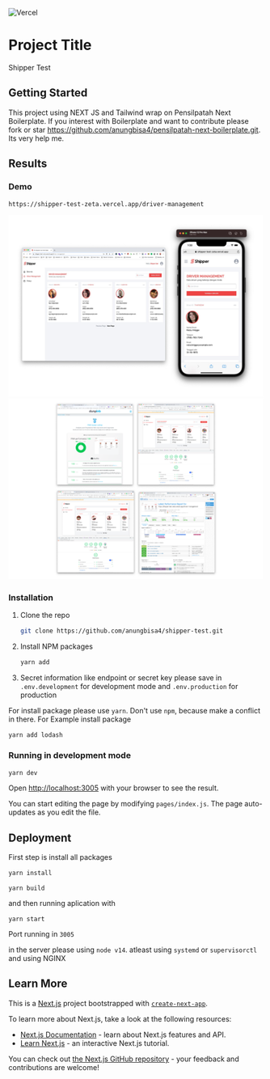 ![Vercel](https://vercelbadge.vercel.app/api/pensilpatah/https://github.com/anungbisa4/shipper-test)

# Project Title

Shipper Test

## Getting Started

This project using NEXT JS and Tailwind wrap on Pensilpatah Next Boilerplate. If you interest with Boilerplate and want to contribute please fork or star https://github.com/anungbisa4/pensilpatah-next-boilerplate.git. Its very help me. 

## Results

### Demo
```sh
https://shipper-test-zeta.vercel.app/driver-management
```
![myimage-alt-tag](./__result/1.jpg)
![myimage-alt-tag](./__result/2.png)

### Installation

1. Clone the repo
   ```sh
   git clone https://github.com/anungbisa4/shipper-test.git
   ```
2. Install NPM packages
   ```sh
   yarn add
   ```
3. Secret information like endpoint or secret key please save in `.env.development` for development mode and `.env.production` for production

For install package please use `yarn`. Don't use `npm`, because make a conflict in there. 
For Example install package
```
yarn add lodash
```

### Running in development mode


```
yarn dev
```


Open [http://localhost:3005](http://localhost:3005) with your browser to see the result.

You can start editing the page by modifying `pages/index.js`. The page auto-updates as you edit the file.


## Deployment

First step is install all packages

```
yarn install
```

```
yarn build
```

and then running aplication with 

```
yarn start
```

Port running in `3005`

in the server please using `node v14`.
atleast using `systemd` or `supervisorctl`
and using NGINX


## Learn More
This is a [Next.js](https://nextjs.org/) project bootstrapped with [`create-next-app`](https://github.com/vercel/next.js/tree/canary/packages/create-next-app).

To learn more about Next.js, take a look at the following resources:

- [Next.js Documentation](https://nextjs.org/docs) - learn about Next.js features and API.
- [Learn Next.js](https://nextjs.org/learn) - an interactive Next.js tutorial.

You can check out [the Next.js GitHub repository](https://github.com/vercel/next.js/) - your feedback and contributions are welcome!


